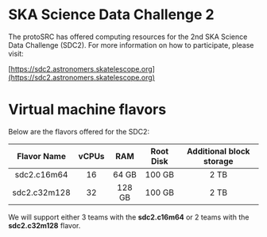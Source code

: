 # SKA Science Data Challenge 2

The protoSRC has offered computing resources for the 2nd SKA Science Data Challenge (SDC2).
For more information on how to participate, please visit:

[https://sdc2.astronomers.skatelescope.org](https://sdc2.astronomers.skatelescope.org)

# Virtual machine flavors

Below are the flavors offered for the SDC2:

| Flavor Name  | vCPUs | RAM    | Root Disk | Additional block storage |
|:------------:|:-----:|:------:|:---------:|:------------------------:|
| sdc2.c16m64  | 16    | 64 GB  | 100 GB | 2 TB |
| sdc2.c32m128 | 32    | 128 GB | 100 GB | 2 TB |

We will support either 3 teams with the **sdc2.c16m64**
or 2 teams with the **sdc2.c32m128** flavor.

